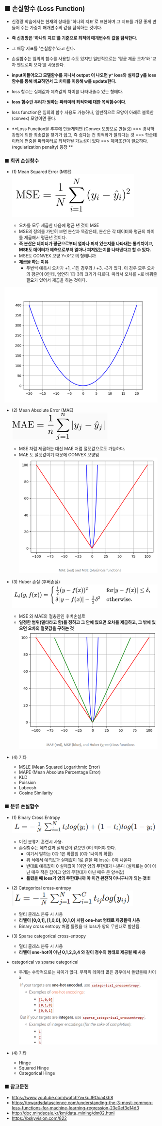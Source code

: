 ## ■ 손실함수 (Loss Function)
- 신경망 학습에서는 현재의 상태를 '하나의 지표'로 표현하며 그 지표를 가장 좋게 만들어 주는 가중치 매개변수의 값을 탐색하는 것이다.
- **즉 신경망은 '하나의 지표'를 기준으로 최적의 매개변수의 값을 탐색한다.**
- 그 해당 지표를 '손실함수'라고 한다.
- 손실함수는 임의의 함수를 사용할 수도 있지만 일반적으로는 '평균 제곱 오차'와 '교차 엔트로피 오차'를 사용한다.
- **input이들어오고 모델함수를 지나서 output 이 나오면 y^ loss와 실제값 y를 loss 함수를 통해 비교하면서 그 차이를 이용해 w를 update한다.**
- loss 함수는 실제값과 예측값의 차이를 나타내줄수 있는 형태다.
- **loss 함수란 우리가 원하는 파라미터 최적화에 대한 목적함수이다.**
- loss function은 임의의 함수 사용도 가능하나, 일반적으로 모양이 아래로 볼록한(convex) 모양이면 좋다.

- **Loss Function을 추후에 만들게되면 (Convex 모양으로 만들것) ==> 경사하강법에 의한 최솟값을 찾기가 쉽고, 즉 쉽다는 건 최적화가 잘되다는 것 ==> 학습데이터에 편중된 파라미터로 최적화될 가능성이 있다 ==> 제약조건이 필요하다. (regularization penalty) 등장 ** 

### ■ 회귀 손실함수
- (1) Mean Squared Error (MSE)
    ![mse](img/mse.png)
    
    - 오차를 모두 제곱한 다음에 평균 낸 것이 MSE
    - MSE의 정의를 가만히 보면 분산과 똑같은데, 분산은 각 데이터와 평균의 차이를 제곱해서 평균낸 것이다. 
    - **즉 분산은 데이터가 평균으로부터 얼마나 퍼져 있는지를 나타내는 통계치이고, MSE도 데이터가 예측으로부터 얼마나 퍼져있는지를 나타낸다고 할 수 있다.**
    - MSE도 CONVEX 모양 Y=X^2 의 형태니까
    - **제곱을 하는 이유**
        - 두번씩 예측시 오차가 +1, -1인 경우와 / +3, -3가 있다. 이 경우 모두 오차의 평균이 0인데, 엄연히 1과 3의 크기가 다르다. 따라서 오차를 +로 바꿔줄 필요가 있어서 제곱을 하는 것이다. 
   
![mse_img](img/mse_img.png)

- (2) Mean Absolute Error (MAE)
    ![mae](img/mae.gif)

    - MSE 처럼 제곱하는 대신 MAE 처럼 절댓값으로도 가능하다.
    - MAE 도 절댓값이기 때문에 CONVEX 모양임
![mae_img](img/mae_img.png)

- (3) Huber 손실 (후버손실)
    ![huber](img/huber.png)
    - MSE 와 MAE의 절충안인 후버손실로 
    - **일정한 범위(델타라고 함)를 정하고 그 안에 있으면 오차를 제곱하고, 그 밖에 있으면 오차의 절댓값을 구하는 것**
![huber_img](img/huber_img.PNG)

- (4) 기타
    - MSLE (Mean Squared Logarithmic Error)
    - MAPE (Mean Absolute Percentage Error)
    - KLD
    - Poission
    - Lobcosh
    - Cosine Similarity
    
### ■ 분류 손실함수
- (1) Binary Cross Entropy 
    ![binarycrossentropy](img/binarycrossentropy.PNG)
    - 이진 분류기 훈련시 사용. 
    - 손실함수는 예측값과 실제값이 같으면 0이 되어야 한다. 
        - 여기서 말하는 0과 1은 확률임 (0과 1사이의 확률)
        - 위 식에서 예측값과 실제값이 1로 같을 때 loss는 0이 나온다
        - 반대로 예측값이 0 실제값이 1이면 양의 무한대가 나온다 (실제로는 0이 아닌 매우 작은 값이고 양의 무한대가 아닌 매우 큰 양수값)
        - **틀렸을 때 loss가 양의 무한대니까 아 이건 완전히 아니구나가 되는 것!!!**
        
- (2) Categorical cross-entropy
    ![categorical_crossentropy](img/categorical_crossentropy.PNG)
    - 멑티 클래스 분류 시 사용
    - **라벨이 [0,0,1], [1,0,0], [0,1,0] 처럼 one-hot 형태로 제공될때 사용**
    - Binary cross entropy 처럼 틀렸을 때 loss가 양의 무한대로 발산됨.
    
- (3) Sparse categorical cross-entropy
    - 멀티 클래스 분류 시 사용
    - **라벨이 one-hot이 아닌 0,1,2,3,4 와 같이 정수의 형태로 제공될 때 사용**

- categorical vs sparse categorical
    - 두개는 수학적으로는 차이가 없다. 무작위 데이터 많은 경우에서 돌렸을떄 차이x
![sparse_vs_categorical](img/sparse_vs_categorical.png)

- (4) 기타
    - Hinge
    - Squared Hinge
    - Categorical Hinge


### ■ 참고문헌
- https://www.youtube.com/watch?v=kuJROoa4kh8
- https://towardsdatascience.com/understanding-the-3-most-common-loss-functions-for-machine-learning-regression-23e0ef3e14d3
- http://doc.mindscale.kr/km/data_mining/dm02.html
- https://bskyvision.com/822
